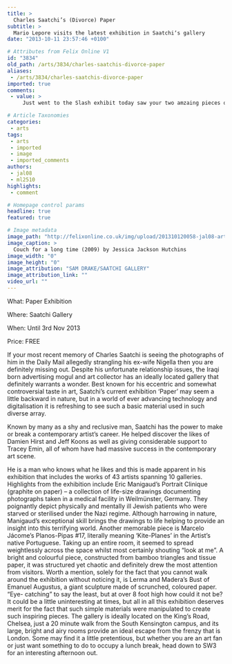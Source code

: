 ```yaml
---
title: >
  Charles Saatchi’s (Divorce) Paper
subtitle: >
  Mario Lepore visits the latest exhibition in Saatchiʼs gallery
date: "2013-10-11 23:57:46 +0100"

# Attributes from Felix Online V1
id: "3834"
old_path: /arts/3834/charles-saatchis-divorce-paper
aliases:
 - /arts/3834/charles-saatchis-divorce-paper
imported: true
comments:
 - value: >
     Just went to the Slash exhibit today saw your two amzaing pieces of art. I was so moved that I also purchased your book, "This is for You." I have never read something more true to my own heart, almost like you were speaking from my inside my head. Thank you. I am forever a fan and look forward to experiencing more of your honesty.Best, Tiffany,I just convo'd you on Etsy, but I had to add something here. Slash <a href="http://zzyavklu.com">clseos</a> next week, but I just want you to know that there were crowds of people standing in front of your two pieces, staring, silently. Including me. They are so touching, so wonderful.Please, bring the prints back. And is it true there's a book?, guy head insurance agencies for autos sildenafil small business insurance california

# Article Taxonomies
categories:
 - arts
tags:
 - arts
 - imported
 - image
 - imported_comments
authors:
 - jal08
 - ml2510
highlights:
 - comment

# Homepage control params
headline: true
featured: true

# Image metadata
image_path: "http://felixonline.co.uk/img/upload/201310120058-jal08-artssaatchi4.jpg"
image_caption: >
  Couch for a long time (2009) by Jessica Jackson Hutchins
image_width: "0"
image_height: "0"
image_attribution: "SAM DRAKE/SAATCHI GALLERY"
image_attribution_link: ""
video_url: ""
---
```


What: Paper Exhibition

Where: Saatchi Gallery

When: Until 3rd Nov 2013

Price: FREE

If your most recent memory of Charles Saatchi is seeing the photographs of him in the Daily Mail allegedly strangling his ex-wife Nigella then you are definitely missing out. Despite his unfortunate relationship issues, the Iraqi born advertising mogul and art collector has an ideally located gallery that definitely warrants a wonder.
 Best known for his eccentric and somewhat controversial taste in art, Saatchi’s current exhibition ‘Paper’ may seem a little backward in nature, but in a world of ever advancing technology and digitalisation it is refreshing to see such a basic material used in such diverse array.

Known by many as a shy and reclusive man, Saatchi has the power to make or break a contemporary artist’s career. He helped discover the likes of Damien Hirst and Jeff Koons as well as giving considerable support to Tracey Emin, all of whom have had massive success in the contemporary art scene.

He is a man who knows what he likes and this is made apparent in his exhibition that includes the works of 43 artists spanning 10 galleries.
 Highlights from the exhibition include Eric Manigaud’s Portrait Clinique (graphite on paper) – a collection of life-size drawings documenting photographs taken in a medical facility in Weilmünster, Germany. They poignantly depict physically and mentally ill Jewish patients who were starved or sterilised under the Nazi regime. Although harrowing in nature, Manigaud’s exceptional skill brings the drawings to life helping to provide an insight into this terrifying world.
 Another memorable piece is Marcelo Jácome’s Planos-Pipas #17, literally meaning ‘Kite-Planes’ in the Artist’s native Portuguese. Taking up an entire room, it seemed to spread weightlessly across the space whilst most certainly shouting “look at me”. A bright and colourful piece, constructed from bamboo triangles and tissue paper, it was structured yet chaotic and definitely drew the most attention from visitors.
 Worth a mention, solely for the fact that you cannot walk around the exhibition without noticing it, is Lerma and Madera’s Bust of Emanuel Augustus, a giant sculpture made of scrunched, coloured paper. “Eye- catching” to say the least, but at over 8 foot high how could it not be?
 It could be a little uninteresting at times, but all in all this exhibition deserves merit for the fact that such simple materials were manipulated to create such inspiring pieces.
 The gallery is ideally located on the King’s Road, Chelsea, just a 20 minute walk from the South Kensington campus, and its large, bright and airy rooms provide an ideal escape from the frenzy that is London. Some may find it a little pretentious, but whether you are an art fan or just want something to do to occupy a lunch break, head down to SW3 for an interesting afternoon out.
